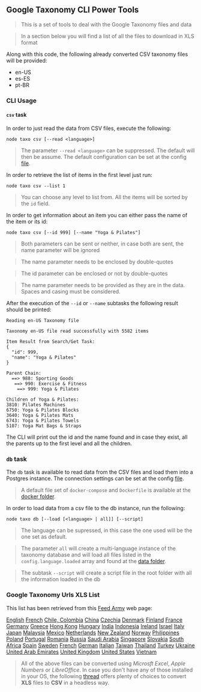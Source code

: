 ## Google Taxonomy CLI Power Tools

> This is a set of tools to deal with the Google Taxonomy files and data

> In a section below you will find a list of all the files to download in XLS format

Along with this code, the following already converted CSV taxonomy files will be provided:

- en-US
- es-ES
- pt-BR

### CLI Usage

#### `csv` task
In order to just read the data from CSV files, execute the following:

```
node taxo csv [--read <language>]
```

> The parameter `--read <language>` can be suppressed. The default will then be assume. The default configuration can be set at the config [file](./config/index.js).

In order to retrieve the list of items in the first level just run:

```
node taxo csv --list 1
```

> You can choose any level to list from. All the items will be sorted by the `id` field.

In order to get information about an item you can either pass the name of the item or its id:

```
node taxo csv [--id 999] [--name "Yoga & Pilates"]
``` 

> Both parameters can be sent or neither, in case both are sent, the name parameter will be ignored

> The name parameter needs to be enclosed by double-quotes

> The id parameter can be enclosed or not by double-quotes

> The name parameter needs to be provided as they are in the data. Spaces and casing must be considered.

After the execution of the `--id` or `--name` subtasks the following result should be printed:

```
Reading en-US Taxonomy file

Taxonomy en-US file read successfully with 5582 items

Item Result from Search/Get Task:
{
  "id": 999,
  "name": "Yoga & Pilates"
}

Parent Chain:
  ==> 988: Sporting Goods
   ==> 990: Exercise & Fitness
    ==> 999: Yoga & Pilates

Children of Yoga & Pilates:
3810: Pilates Machines
6750: Yoga & Pilates Blocks
3640: Yoga & Pilates Mats
6743: Yoga & Pilates Towels
5107: Yoga Mat Bags & Straps
```

The CLI will print out the id and the name found and in case they exist, all the parents up to the first level and all the children. 


### `db` task

The `db` task is available to read data from the CSV files and load them into a Postgres instance. The connection settings can be set at the config [file](./config/index.js).

> A default file set of `docker-compose` and `Dockerfile` is available at the [docker folder](./docker).

In order to load data from a csv file to the db instance, run the following:

```
node taxo db [--load [<language> | all]] [--script]
```
> The language can be supressed, in this case the one used will be the one set as default.

> The parameter `all` will create a multi-language instance of the taxonomy database and will load all files listed in the `config.language.loaded` array and found at the [data folder](./data).

> The subtask `--script` will create a script file in the root folder with all the information loaded in the db


### Google Taxonomy Urls XLS List

This list has been retrieved from this [Feed Army](https://feedarmy.com/kb/google-merchant-taxonomy-list-for-all-countries/) web page: 


[English](https://www.google.com/basepages/producttype/taxonomy-with-ids.en-US.xls)
[French](https://www.google.com/basepages/producttype/taxonomy-with-ids.fr-FR.xls)
[Chile, Colombia](https://www.google.com/basepages/producttype/taxonomy-with-ids.es-ES.xls)
[China](https://www.google.com/basepages/producttype/taxonomy-with-ids.en-US.xls)
[Czechia](https://www.google.com/basepages/producttype/taxonomy-with-ids.cs-CZ.xls)
[Denmark](https://www.google.com/basepages/producttype/taxonomy-with-ids.da-DK.xls)
[Finland](https://www.google.com/basepages/producttype/taxonomy-with-ids.en-US.xls)
[France](https://www.google.com/basepages/producttype/taxonomy-with-ids.fr-FR.xls)
[Germany](https://www.google.com/basepages/producttype/taxonomy-with-ids.de-DE.xls)
[Greece](https://www.google.com/basepages/producttype/taxonomy-with-ids.en-US.xls)
[Hong Kong](https://www.google.com/basepages/producttype/taxonomy-with-ids.en-US.xls)
[Hungary](https://www.google.com/basepages/producttype/taxonomy-with-ids.en-US.xls)
[India](https://www.google.com/basepages/producttype/taxonomy-with-ids.en-US.xls)
[Indonesia](https://www.google.com/basepages/producttype/taxonomy-with-ids.en-US.xls)
[Ireland](https://www.google.com/basepages/producttype/taxonomy-with-ids.en-GB.xls)
[Israel](https://www.google.com/basepages/producttype/taxonomy-with-ids.en-US.xls)
[Italy](https://www.google.com/basepages/producttype/taxonomy-with-ids.it-IT.xls)
[Japan](https://www.google.com/basepages/producttype/taxonomy-with-ids.ja-JP.xls)
[Malaysia](https://www.google.com/basepages/producttype/taxonomy-with-ids.en-US.xls)
[Mexico](https://www.google.com/basepages/producttype/taxonomy-with-ids.es-ES.xls)
[Netherlands](https://www.google.com/basepages/producttype/taxonomy-with-ids.nl-NL.xls)
[New Zealand](https://www.google.com/basepages/producttype/taxonomy-with-ids.en-AU.xls)
[Norway](https://www.google.com/basepages/producttype/taxonomy-with-ids.no-NO.xls)
[Philippines](https://www.google.com/basepages/producttype/taxonomy-with-ids.en-US.xls)
[Poland](https://www.google.com/basepages/producttype/taxonomy-with-ids.pl-PL.xls)
[Portugal](https://www.google.com/basepages/producttype/taxonomy-with-ids.pt-BR.xls)
[Romania](https://www.google.com/basepages/producttype/taxonomy-with-ids.en-US.xls)
[Russia](https://www.google.com/basepages/producttype/taxonomy-with-ids.ru-RU.xls)
[Saudi Arabia](https://www.google.com/basepages/producttype/taxonomy-with-ids.en-US.xls)
[Singapore](https://www.google.com/basepages/producttype/taxonomy-with-ids.en-US.xls)
[Slovakia](https://www.google.com/basepages/producttype/taxonomy-with-ids.en-US.xls)
[South Africa](https://www.google.com/basepages/producttype/taxonomy-with-ids.en-US.xls)
[Spain](https://www.google.com/basepages/producttype/taxonomy-with-ids.es-ES.xls)
[Sweden](https://www.google.com/basepages/producttype/taxonomy-with-ids.sv-SE.xls)
[French](https://www.google.com/basepages/producttype/taxonomy-with-ids.fr-CH.xls)
[German](https://www.google.com/basepages/producttype/taxonomy-with-ids.de-CH.xls)
[Italian](https://www.google.com/basepages/producttype/taxonomy-with-ids.it-CH.xls)
[Taiwan](https://www.google.com/basepages/producttype/taxonomy-with-ids.en-US.xls)
[Thailand](https://www.google.com/basepages/producttype/taxonomy-with-ids.en-US.xls)
[Turkey](https://www.google.com/basepages/producttype/taxonomy-with-ids.tr-TR.xls)
[Ukraine](https://www.google.com/basepages/producttype/taxonomy-with-ids.en-US.xls)
[United Arab Emirates](https://www.google.com/basepages/producttype/taxonomy-with-ids.en-US.xls)
[United Kingdom](https://www.google.com/basepages/producttype/taxonomy-with-ids.en-GB.xls)
[United States](https://www.google.com/basepages/producttype/taxonomy-with-ids.en-US.xls)
[Vietnam](https://www.google.com/basepages/producttype/taxonomy-with-ids.en-US.xls)

> All of the above files can be converted using _Microsft Excel_, _Apple Numbers_ or _LibreOffice_. In case you don't have any of those installed in your OS, the following [thread](https://stackoverflow.com/questions/10557360/convert-xlsx-to-csv-in-linux-with-command-line) offers plenty of choices to convert __XLS__ files to __CSV__ in a headless way.